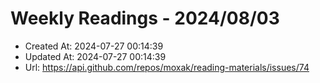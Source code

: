 # Weekly Readings - 2024/08/03

- Created At: 2024-07-27 00:14:39
- Updated At: 2024-07-27 00:14:39
- Url: https://api.github.com/repos/moxak/reading-materials/issues/74

